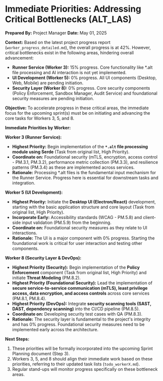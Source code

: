 # Immediate Priorities: Addressing Critical Bottlenecks (ALT_LAS)

**Prepared By:** Project Manager
**Date:** May 01, 2025

**Context:**
Based on the latest project progress report (`worker_progress_detailed.md`), the overall progress is at 42%. However, critical bottlenecks exist in the following areas, hindering overall advancement:

*   **Runner Service (Worker 3):** 15% progress. Core functionality like *.alt file processing and AI interaction is not yet implemented.
*   **UI Development (Worker 5):** 0% progress. All UI components (Desktop, Web, Mobile) are pending initiation.
*   **Security Layer (Worker 8):** 0% progress. Core security components (Policy Enforcement, Sandbox Manager, Audit Service) and foundational security measures are pending initiation.

**Objective:**
To accelerate progress in these critical areas, the immediate focus for the upcoming sprint(s) must be on initiating and advancing the core tasks for Workers 3, 5, and 8.

**Immediate Priorities by Worker:**

**Worker 3 (Runner Service):**
*   **Highest Priority:** Begin implementation of the **`*.alt` file processing module using Serde** (Task from original list, High Priority).
*   **Coordinate on:** Foundational security (mTLS, encryption, access control - PM.3.1, PM.3.2), performance metric collection (PM.3.3), and resilience patterns (PM.3.4) as these are implemented across services.
*   **Rationale:** Processing *.alt files is the fundamental input mechanism for the Runner Service. Progress here is essential for downstream tasks and integration.

**Worker 5 (UI Development):**
*   **Highest Priority:** Initiate the **Desktop UI (Electron/React)** development, starting with the basic application structure and core layout (Task from original list, High Priority).
*   **Incorporate Early:** Accessibility standards (WCAG - PM.5.8) and client-side input validation (PM.5.9) from the beginning.
*   **Coordinate on:** Foundational security measures as they relate to UI interactions.
*   **Rationale:** The UI is a major component with 0% progress. Starting the foundational work is critical for user interaction and testing other components.

**Worker 8 (Security Layer & DevOps):**
*   **Highest Priority (Security):** Begin implementation of the **Policy Enforcement** component (Task from original list, High Priority) and initiate **Threat Modeling** (PM.8.2).
*   **Highest Priority (Foundational Security):** Lead the implementation of **secure service-to-service communication (mTLS), least privilege access, data encryption, and access controls** across core services (PM.8.1, PM.8.4).
*   **Highest Priority (DevOps):** Integrate **security scanning tools (SAST, DAST, dependency scanning)** into the CI/CD pipeline (PM.8.5).
*   **Coordinate on:** Developing security test cases with QA (PM.8.3).
*   **Rationale:** The security layer is fundamental to the project's integrity and has 0% progress. Foundational security measures need to be implemented early across the architecture.

**Next Steps:**

1.  These priorities will be formally incorporated into the upcoming Sprint Planning document (Step 3).
2.  Workers 3, 5, and 8 should align their immediate work based on these priorities, referring to their updated task lists (`todo_workerX.md`).
3.  Regular stand-ups will monitor progress specifically on these bottleneck areas.

